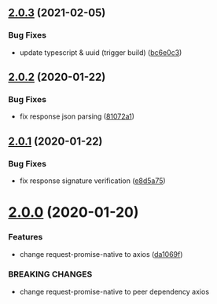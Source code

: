 ## [2.0.3](https://github.com/hyrsky/checkout-psp-api/compare/v2.0.2...v2.0.3) (2021-02-05)


### Bug Fixes

* update typescript & uuid (trigger build) ([bc6e0c3](https://github.com/hyrsky/checkout-psp-api/commit/bc6e0c3a7f9771a882e09a07dc1366a0d26d489c))

## [2.0.2](https://github.com/hyrsky/checkout-psp-api/compare/v2.0.1...v2.0.2) (2020-01-22)


### Bug Fixes

* fix response json parsing ([81072a1](https://github.com/hyrsky/checkout-psp-api/commit/81072a1c417cc1c0d81c75d9974269f5ad9e2b4f))

## [2.0.1](https://github.com/hyrsky/checkout-psp-api/compare/v2.0.0...v2.0.1) (2020-01-22)


### Bug Fixes

* fix response signature verification ([e8d5a75](https://github.com/hyrsky/checkout-psp-api/commit/e8d5a75bd4746dac4971e4588e5ff486f479b134))

# [2.0.0](https://github.com/hyrsky/checkout-psp-api/compare/v1.1.0...v2.0.0) (2020-01-20)


### Features

* change request-promise-native to axios ([da1069f](https://github.com/hyrsky/checkout-psp-api/commit/da1069fb5039dea3f04010a5980a0739c2ea77f7))


### BREAKING CHANGES

* change request-promise-native to peer dependency axios

